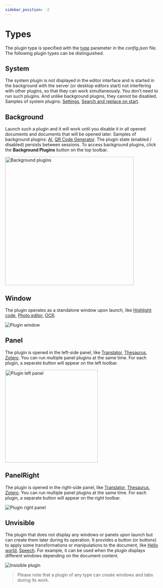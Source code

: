 ```yaml
---
sidebar_position: -2
---
```


# Types

The plugin type is specified with the [type](./manifest.md#variationstype) parameter in the *config.json* file. The following plugin types can be distinguished.

## System

The system plugin is not displayed in the editor interface and is started in the background with the server (or desktop editors start) not interfering with other plugins, so that they can work simultaneously. You don’t need to run such plugins. And unlike background plugins, they cannot be disabled. Samples of system plugins: [Settings](../../tutorials/samples/settings.md), [Search and replace on start](../../tutorials/samples/search-and-replace-on-start.md).

## Background

Launch such a plugin and it will work until you disable it in all opened documents and documents that will be opened later. Samples of background plugins: [AI](https://github.com/ONLYOFFICE/onlyoffice.github.io/tree/master/sdkjs-plugins/content/ai), [QR Code Generator](https://github.com/ONLYOFFICE/onlyoffice.github.io/tree/master/sdkjs-plugins/content/insertQR). The plugin state (enabled / disabled) persists between sessions. To access background plugins, click the **Background Plugins** button on the top toolbar.

<img alt="Background plugins" src="/assets/images/plugins/background-plugins.png" width="416px" />

## Window

The plugin operates as a standalone window upon launch, like [Highlight code](../../tutorials/samples/highlight-code.md), [Photo editor](../../tutorials/samples/photo-editor.md), [OCR](../../tutorials/samples/ocr.md).

![Plugin window](/assets/images/plugins/plugin-window.png)

## Panel

The plugin is opened in the left-side panel, like [Translator](../../tutorials/samples/translator.md), [Thesaurus](../../tutorials/samples/thesaurus.md), [Zotero](../../tutorials/samples/zotero.md). You can run multiple panel plugins at the same time. For each plugin, a separate button will appear on the left toolbar.

<img alt="Plugin left panel" src="/assets/images/plugins/plugin-left-panel.png" width="300px" />

## PanelRight

The plugin is opened in the right-side panel, like [Translator](../../tutorials/samples/translator.md), [Thesaurus](../../tutorials/samples/thesaurus.md), [Zotero](../../tutorials/samples/zotero.md). You can run multiple panel plugins at the same time. For each plugin, a separate button will appear on the right toolbar.

![Plugin right panel](/assets/images/plugins/plugin-right-panel.png)

## Unvisible

The plugin that does not display any windows or panels upon launch but can create them later during its operation. It provides a button (or buttons) to apply some transformations or manipulations to the document, like [Hello world](../../tutorials/samples/hello-world.md), [Speech](../../tutorials/samples/speech.md). For example, it can be used when the plugin displays different windows depending on the document content.

![Insisible plugin](/assets/images/plugins/invisible-plugin.png)

> Please note that a plugin of any type can create windows and tabs during its work.
